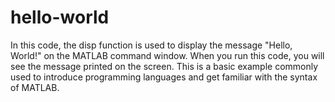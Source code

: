 # hello-world
  In this code, the disp function is used to display the message "Hello, World!" on the MATLAB command window. When you run this code, you will see the message printed on the screen. This is a basic example commonly used to introduce programming languages and get familiar with the syntax of MATLAB.
